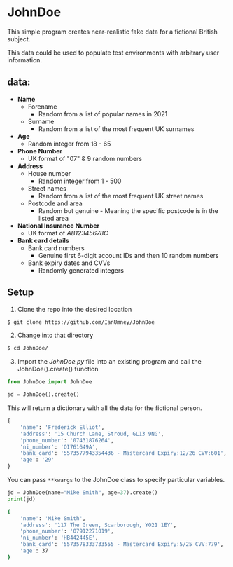 
# JohnDoe 
This simple program creates near-realistic fake data for a fictional British subject. 

This data could be used to populate test environments with arbitrary user information.

## data:
+ **Name**
    + Forename
        + Random from a list of popular names in 2021
    + Surname
        + Random from a list of the most frequent UK surnames
+ **Age**
    + Random integer from 18 - 65
+ **Phone Number**
    + UK format of "07" & 9 random numbers
+ **Address**
    + House number 
        + Random integer from 1 - 500
    + Street names
        + Random from a list of the most frequent UK street names
    + Postcode and area 
        + Random but genuine - Meaning the specific postcode is in the listed area
+ **National Insurance Number**
    + UK format of _AB12345678C_
+ **Bank card details**
    + Bank card numbers
        + Genuine first 6-digit account IDs and then 10 random numbers
    + Bank expiry dates and CVVs
        + Randomly generated integers

## Setup
1. Clone the repo into the desired location
```bash
$ git clone https://github.com/IanUmney/JohnDoe
```
2. Change into that directory
```bash
$ cd JohnDoe/
```
3. Import the _JohnDoe.py_ file into an existing program and call the JohnDoe().create() function
```python
from JohnDoe import JohnDoe

jd = JohnDoe().create()
```
This will return a dictionary with all the data for the fictional person. 
```python
{   
    'name': 'Frederick Elliot', 
    'address': '15 Church Lane, Stroud, GL13 9NG', 
    'phone_number': '07431876264', 
    'ni_number': 'OI761649A', 
    'bank_card': '5573577943354436 - Mastercard Expiry:12/26 CVV:601', 
    'age': '29'
}
```

You can pass `**kwargs` to the JohnDoe class to specify particular variables.
```python
jd = JohnDoe(name="Mike Smith", age=37).create()
print(jd)
```

```bash
{
    'name': 'Mike Smith', 
    'address': '117 The Green, Scarborough, YO21 1EY', 
    'phone_number': '07912271019', 
    'ni_number': 'HB442445E', 
    'bank_card': '5573578333733555 - Mastercard Expiry:5/25 CVV:779', 
    'age': 37
}
```